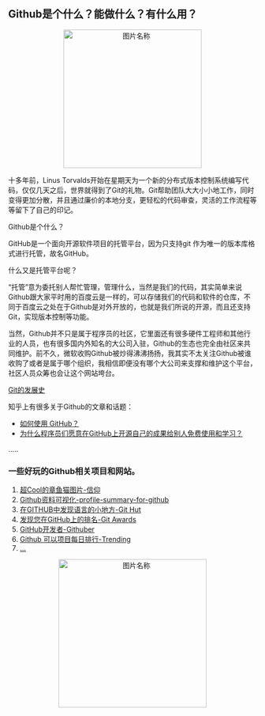 ## Github是个什么？能做什么？有什么用？

<div align="center">
    <img src="https://octodex.github.com/images/collabocats.jpg" width = "280" alt="图片名称" />
    <br>
</div>

十多年前，Linus Torvalds开始在星期天为一个新的分布式版本控制系统编写代码，仅仅几天之后，世界就得到了Git的礼物。Git帮助团队大大小小地工作，同时变得更加分散，并且通过廉价的本地分支，更轻松的代码审查，灵活的工作流程等等留下了自己的印记。

Github是个什么？

GitHub是一个面向开源软件项目的托管平台，因为只支持git 作为唯一的版本库格式进行托管，故名GitHub。

什么又是托管平台呢？

“托管”意为委托别人帮忙管理，管理什么，当然是我们的代码，其实简单来说Github跟大家平时用的百度云是一样的，可以存储我们的代码和软件的仓库，不同于百度云之处在于Github是对外开放的，也就是我们所说的开源，而且还支持Git，实现版本控制等功能。

当然，Github并不只是属于程序员的社区，它里面还有很多硬件工程师和其他行业的人员，也有很多国内外知名的大公司入驻，Github的生态也完全由社区来共同维护。前不久，微软收购Github被炒得沸沸扬扬，我其实不太关注Github被谁收购了或者是属于哪个组织，我相信即便没有哪个大公司来支撑和维护这个平台，社区人员众筹也会让这个网站垮台。

[Git的发展史](https://www.atlassian.com/git/articles/10-years-of-git)

知乎上有很多关于Github的文章和话题：
- [如何使用 GitHub？](https://www.zhihu.com/question/20070065/answer/415539043)
- [为什么程序员们愿意在GitHub上开源自己的成果给别人免费使用和学习？](https://www.zhihu.com/question/269033309/answer/369190698)

.....

### 一些好玩的Github相关项目和网站。

1. [超Cool的章鱼猫图片-信仰](https://octodex.github.com/)
2. [Github资料可视化-profile-summary-for-github](https://profile-summary-for-github.com/search)
3. [在GITHUB中发现语言的小地方-Git Hut](https://githut.info/)
4. [发现您在GitHub上的排名-Git Awards](http://git-awards.com)
5. [GitHub开发者-Githuber](https://githuber.cn/)
6. [Github 可以项目每日排行-Trending](https://github.com/trending)
7. [...]()

<div align="center">
    <img src="http://5b0988e595225.cdn.sohucs.com/images/20180522/a8226f65e6df4649a4df44d335c4f059.jpeg" width = "300" alt="图片名称" />
    <br>
</div>
